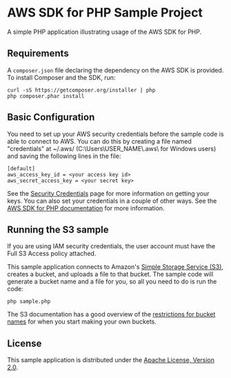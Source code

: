 # AWS SDK for PHP Sample Project

A simple PHP application illustrating usage of the AWS SDK for PHP.

## Requirements

A `composer.json` file declaring the dependency on the AWS SDK is provided. To
install Composer and the SDK, run:

    curl -sS https://getcomposer.org/installer | php
    php composer.phar install

## Basic Configuration

You need to set up your AWS security credentials before the sample code is able
to connect to AWS. You can do this by creating a file named "credentials" at ~/.aws/ 
(C:\Users\USER_NAME\\.aws\ for Windows users) and saving the following lines in the file:

    [default]
    aws_access_key_id = <your access key id>
    aws_secret_access_key = <your secret key>

See the [Security Credentials](http://aws.amazon.com/security-credentials) page
for more information on getting your keys. You can also set your credentials in
a couple of other ways. See the [AWS SDK for PHP documentation](http://docs.aws.amazon.com/aws-sdk-php/v3/guide/guide/credentials.html)
for more information.

## Running the S3 sample

If you are using IAM security credentials, the user account must have the Full S3 Access policy attached.

This sample application connects to Amazon's [Simple Storage Service (S3)](http://aws.amazon.com/s3),
creates a bucket, and uploads a file to that bucket. The sample code will
generate a bucket name and a file for you, so all you need to do is run the
code:

    php sample.php

The S3 documentation has a good overview of the [restrictions for bucket names](http://docs.aws.amazon.com/AmazonS3/latest/dev/BucketRestrictions.html)
for when you start making your own buckets.

## License

This sample application is distributed under the
[Apache License, Version 2.0](http://www.apache.org/licenses/LICENSE-2.0).

